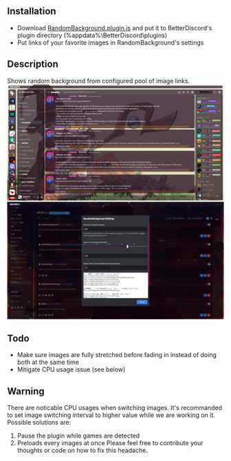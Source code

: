 ## Installation
- Download [RandomBackground.plugin.js](https://raw.githubusercontent.com/d0gkiller87/discord-plus-random-background/master/RandomBackground.plugin.js) and put it to BetterDiscord's plugin directory (%appdata%\BetterDiscord\plugins)
- Put links of your favorite images in RandomBackground's settings

## Description
Shows random background from configured pool of image links.
![](/screenshots/main.png)
![](screenshots/settings_panel.png)

## Todo
- Make sure images are fully stretched before fading in instead of doing both at the same time
- Mitigate CPU usage issue (see below)

## Warning
There are noticable CPU usages when switching images.
It's recommanded to set image switching interval to higher value while we are working on it.
Possible solutions are:
1. Pause the plugin while games are detected
2. Preloads every images at once
Please feel free to contribute your thoughts or code on how to fix this headache.
